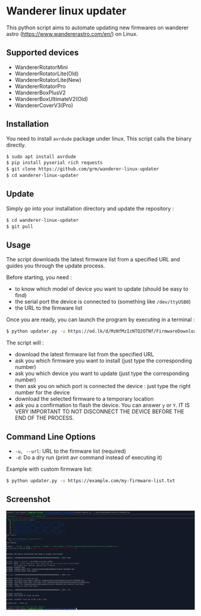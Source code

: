 # Wanderer linux updater

This python script aims to automate updating new firmwares on wanderer astro (https://www.wandererastro.com/en/) on Linux.

## Supported devices

- WandererRotatorMini
- WandererRotatorLite(Old)
- WandererRotatorLite(New)
- WandererRotatorPro
- WandererBoxPlusV2
- WandererBoxUltimateV2(Old)
- WandererCoverV3(Pro)

## Installation

You need to install `avrdude` package under linux. This script calls the binary directly.

```bash
$ sudo apt install avrdude
$ pip install pyserial rich requests
$ git clone https://github.com/grm/wanderer-linux-updater
$ cd wanderer-linux-updater
```

##  Update

Simply go into your installation directory and update the repository :
```bash
$ cd wanderer-linux-updater
$ git pull
```

## Usage

The script downloads the latest firmware list from a specified URL and guides you through the update process.

Before starting, you need :
- to know which model of device you want to update (should be easy to find)
- the serial port the device is connected to (something like `/dev/ttyUSB0`)
- the URL to the firmware list

Once you are ready, you can launch the program by executing in a terminal :
```bash
$ python updater.py -u https://od.lk/d/MzNfMzIzNTQ2OTNf/FirmwareDownloadList.txt
```

The script will : 
- download the latest firmware list from the specified URL
- ask you which firmware you want to install (just type the corresponding number)
- ask you which device you want to update (just type the corresponding number)
- then ask you on which port is connected the device : just type the right number for the device
- download the selected firmware to a temporary location
- ask you a confirmation to flash the device. You can answer `y` or `Y`. IT IS VERY IMPORTANT TO NOT DISCONNECT THE DEVICE BEFORE THE END OF THE PROCESS.

## Command Line Options

- `-u, --url`: URL to the firmware list (required)
- `-d`: Do a dry run (print avr command instead of executing it)

Example with custom firmware list:
```bash
$ python updater.py -u https://example.com/my-firmware-list.txt
```

## Screenshot

![screenshot](img/screenshot.png)
